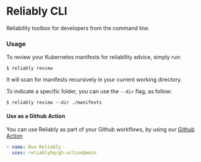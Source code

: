 # Reliably CLI
Reliability toolbox for developers from the command line.

### Usage

To review your Kubernetes manifests for reliability advice, simply run:

```
$ reliably review
```

It will scan for manifests recursively in your current working directory.

To indicate a specific folder, you can use the `--dir` flag, as follow:

```
$ reliably review --dir ./manifests
```

#### Use as a Github Action

You can use Reliably as part of your Github workflows, by using our [Github Action](https://github.com/reliablyhq/gh-action)

```yaml
- name: Run Reliably
  uses: reliablyhq/gh-action@main
```
